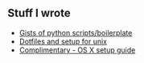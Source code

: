 ## Stuff I wrote

- [Gists of python scripts/boilerplate](https://gist.github.com/AntonOsika)
- [Dotfiles and setup for unix](https://github.com/AntonOsika/dotfiles) 
- [Complimentary - OS X setup guide](http://sourabhbajaj.com/mac-setup/index.html)
